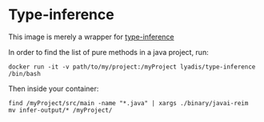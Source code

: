 # Type-inference

This image is merely a wrapper for [type-inference](https://github.com/proganalysis/type-inference)

In order to find the list of pure methods in a java project, run:
```
docker run -it -v path/to/my/project:/myProject lyadis/type-inference /bin/bash
```

Then inside your container:

```
find /myProject/src/main -name "*.java" | xargs ./binary/javai-reim
mv infer-output/* /myProject/
```
